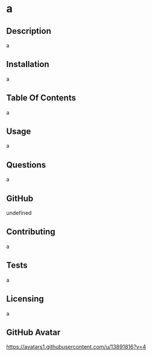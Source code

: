 # a

## Description

a

## Installation

a

## Table Of Contents

a

## Usage

a

## Questions

a

## GitHub

undefined

## Contributing

a

## Tests

a

## Licensing

a

## GitHub Avatar

https://avatars1.githubusercontent.com/u/13891816?v=4


